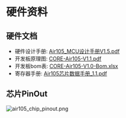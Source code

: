 # 硬件资料


## 硬件文档

* 硬件设计手册: [Air105_MCU设计手册V1.5.pdf](https://cdn.openluat-luatcommunity.openluat.com/attachment/20220303111318427_Air105_MCU设计手册V1.5.pdf)
* 开发板原理图: [CORE-Air105-V1.1.pdf](https://cdn.openluat-luatcommunity.openluat.com/attachment/20220110133139675_CORE-Air105-V1.1.pdf)
* 开发板bom表: [CORE-Air105-V1.0-Bom.xlsx](https://cdn.openluat-luatcommunity.openluat.com/attachment/20220109114039040_CORE-Air105-V1.0-Bom.xlsx)
* 寄存器手册: [Air105芯片数据手册_1.1.pdf](https://cdn.openluat-luatcommunity.openluat.com/attachment/20220114193313925_Air105芯片数据手册_1.1.pdf)

## 芯片PinOut

![air105_chip_pinout.png](https://gitee.com/openLuat/LuatOS/raw/master/bsp/air105/images/air105_chip_pinout.png)
